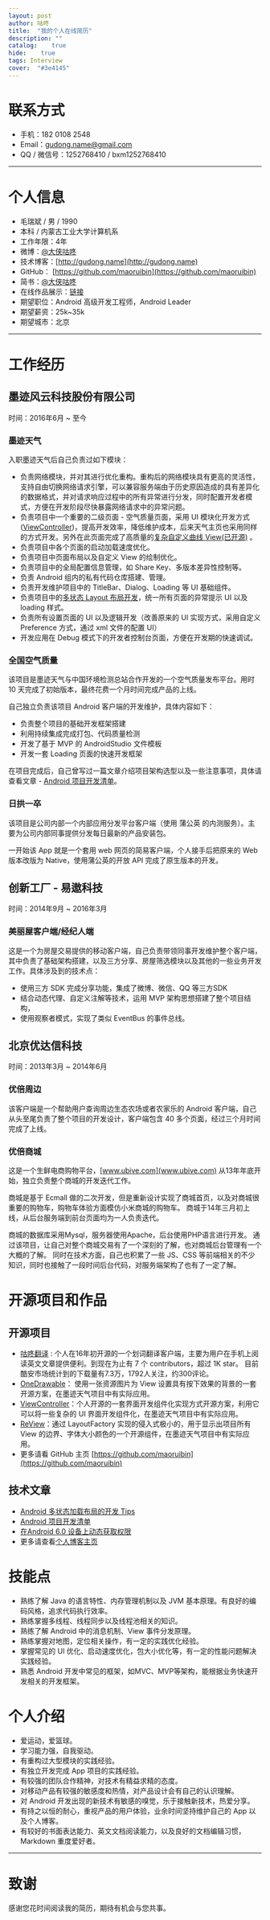 ```yaml
---
layout: post
author: 咕咚
title:  "我的个人在线简历"
description: ""
catalog:    true
hide:    true
tags: Interview
cover:  "#3e4145"
---
```


# 联系方式
- 手机：182 0108 2548
- Email：gudong.name@gmail.com
- QQ / 微信号：1252768410 / bxm1252768410

---

# 个人信息

- 毛瑞斌 / 男 / 1990
- 本科 / 内蒙古工业大学计算机系
- 工作年限：4年
- 微博：[@大侠咕咚](http://weibo.com/maoruibin)
- 技术博客：[http://gudong.name](http://gudong.name) 
- GitHub： [https://github.com/maoruibin](https://github.com/maoruibin) 
- 简书：[@大侠咕咚](http://www.jianshu.com/u/203065de3ced)
- 在线作品展示：[链接](http://gudong.name/portfolio/)
- 期望职位：Android 高级开发工程师，Android Leader
- 期望薪资：25k~35k
- 期望城市：北京

---

# 工作经历

## 墨迹风云科技股份有限公司

时间：2016年6月 ~ 至今

### 墨迹天气 

入职墨迹天气后自己负责过如下模块：

* 负责网络模块，并对其进行优化重构。重构后的网络模块具有更高的灵活性，支持自由切换网络请求引擎，可以兼容服务端由于历史原因造成的具有差异化的数据格式，并对请求响应过程中的所有异常进行分发，同时配置开发者模式，方便在开发阶段尽快暴露网络请求中的异常问题。
* 负责项目中一个重要的二级页面 - 空气质量页面，采用 UI 模块化开发方式([ViewController](https://github.com/maoruibin/ViewController))，提高开发效率，降低维护成本，后来天气主页也采用同样的方式开发。另外在此页面完成了高质量的[复杂自定义曲线 View(已开源)](https://github.com/maoruibin/TrendChartView) 。
* 负责项目中各个页面的启动加载速度优化。
* 负责项目中页面布局以及自定义 View 的绘制优化。
* 负责项目中的全局配置信息管理，如 Share Key、多版本差异性控制等。
* 负责 Android 组内的私有代码仓库搭建、管理。
* 负责开发维护项目中的 TitleBar、Dialog、Loading 等 UI 基础组件。
* 负责项目中的[多状态 Layout 布局开发](http://gudong.name/2017/04/26/loading_layout_practice.html)，统一所有页面的异常提示 UI 以及 loading 样式。
* 负责所有设置页面的 UI 以及逻辑开发（改善原来的 UI 实现方式，采用自定义 Preference 方式，通过 xml 文件的配置 UI）
* 开发应用在 Debug 模式下的开发者控制台页面，方便在开发期的快速调试。


### 全国空气质量 
该项目是墨迹天气与中国环境检测总站合作开发的一个空气质量发布平台。用时 10 天完成了初始版本，最终花费一个月时间完成产品的上线。

自己独立负责该项目 Android 客户端的开发维护，具体内容如下：

* 负责整个项目的基础开发框架搭建
* 利用持续集成完成打包、代码质量检测
* 开发了基于 MVP 的 AndroidStudio 文件模板
* 开发一套 Loading 页面的快速开发框架

在项目完成后，自己曾写过一篇文章介绍项目架构选型以及一些注意事项，具体请查看文章 - [Android 项目开发清单](http://gudong.name/2017/03/25/project-list.html)。

### 日拱一卒

该项目是公司内部一个内部应用分发平台客户端（使用 蒲公英 的内测服务）。主要为公司内部同事提供分发每日最新的产品安装包。

一开始该 App 就是一个套用 web 网页的简易客户端，个人接手后把原来的 Web 版本改版为 Native，使用蒲公英的开放 API 完成了原生版本的开发。


## 创新工厂 - 易遨科技

时间：2014年9月 ~ 2016年3月

### 美丽屋客户端/经纪人端 

这是一个为房屋交易提供的移动客户端，自己负责带领同事开发维护整个客户端，其中负责了基础架构搭建，以及三方分享、房屋筛选模块以及其他的一些业务开发工作。具体涉及到的技术点：

* 使用三方 SDK 完成分享功能，集成了微博、微信、QQ 等三方SDK
* 结合动态代理、自定义注解等技术，运用 MVP 架构思想搭建了整个项目结构，
* 使用观察者模式，实现了类似 EventBus 的事件总线。

## 北京优达信科技

时间：2013年3月 ~ 2014年6月

### 优倍周边

该客户端是一个帮助用户查询周边生态农场或者农家乐的 Android 客户端，自己从头至尾负责了整个项目的开发设计，客户端包含 40 多个页面，经过三个月时间完成了上线。

### 优倍商城

这是一个生鲜电商购物平台，[www.ubive.com](www.ubive.com) 从13年年底开始，独立负责整个商城的开发迭代工作。

 商城是基于 Ecmall 做的二次开发，但是重新设计实现了商城首页，以及对商城很重要的购物车，购物车体验方面模仿小米商城的购物车。 商城于14年三月初上线，从后台服务端到前台页面均为一人负责迭代。

商城的数据库采用Mysql，服务器使用Apache，后台使用PHP语言进行开发。 通过该项目，让自己对整个商城交易有了一个深刻的了解，也对商城后台管理有一个大概的了解。 同时在技术方面，自己也积累了一些 JS、CSS 等前端相关的不少知识，同时也接触了一段时间后台代码，对服务端架构了也有了一定了解。

# 开源项目和作品

## 开源项目
- [咕咚翻译](https://github.com/maoruibin/TranslateApp) : 个人在16年初开源的一个划词翻译客户端，主要为用户在手机上阅读英文文章提供便利。到现在为止有 7 个 contributors，超过 1K star。 目前酷安市场统计到的下载量有7.3万，1792人关注，约300评论。
- [OneDrawable](https://github.com/maoruibin/OneDrawable)： 使用一张资源图片为 View 设置具有按下效果的背景的一套开源方案，在墨迹天气项目中有实际应用。
- [ViewController](https://github.com/maoruibin/ViewController)：个人开源的一套界面开发组件化实现方式开源方案，利用它可以将一些复杂的 UI 界面开发组件化，在墨迹天气项目中有实际应用。
- [ReView](https://github.com/maoruibin/ReView)：通过 LayoutFactory 实现的侵入式极小的，用于显示出项目所有 View 的边界、字体大小颜色的一个开源组件，在墨迹天气项目中有实际应用。
- 更多请看 GitHub 主页 [https://github.com/maoruibin](https://github.com/maoruibin)

## 技术文章
- [Android 多状态加载布局的开发 Tips](http://gudong.name/2017/04/26/loading_layout_practice.html)
- [Android 项目开发清单](http://gudong.name/2017/03/25/project-list.html) 
- [在Android 6.0 设备上动态获取权限](http://gudong.name/%E6%8A%80%E6%9C%AF/2015/11/10/android_m_permission.html)
- 更多请查看[个人博客主页](http://gudong.name/)

# 技能点
- 熟练了解 Java 的语言特性、内存管理机制以及 JVM 基本原理。有良好的编码风格，追求代码执行效率。
- 熟练掌握多线程、线程同步以及线程池相关的知识。
- 熟练了解 Android 中的消息机制、View 事件分发原理。
- 熟练掌握对地图，定位相关操作，有一定的实践优化经验。
- 掌握常见的 UI 优化、启动速度优化，包大小优化等，有一定的性能问题解决实践经验。
- 熟悉 Android 开发中常见的框架，如MVC、MVP等架构，能根据业务快速开发相关的开发框架。

# 个人介绍

* 爱运动，爱篮球。
* 学习能力强，自我驱动。
* 有重构过大型模块的实践经验。
* 有独立开发完成 App 项目的实践经验。
* 有较强的团队合作精神，对技术有精益求精的态度。
* 对移动产品有较强的敏感度和热情，对产品设计会有自己的认识理解。
* 对 Android 开发出现的新技术有敏感的嗅觉，乐于接触新技术，热爱分享。
* 有持之以恒的耐心，重视产品的用户体验，业余时间坚持维护自己的 App 以及个人博客。
* 有较好的书面表达能力、英文文档阅读能力，以及良好的文档编辑习惯，Markdown 重度爱好者。

---

# 致谢
感谢您花时间阅读我的简历，期待有机会与您共事。